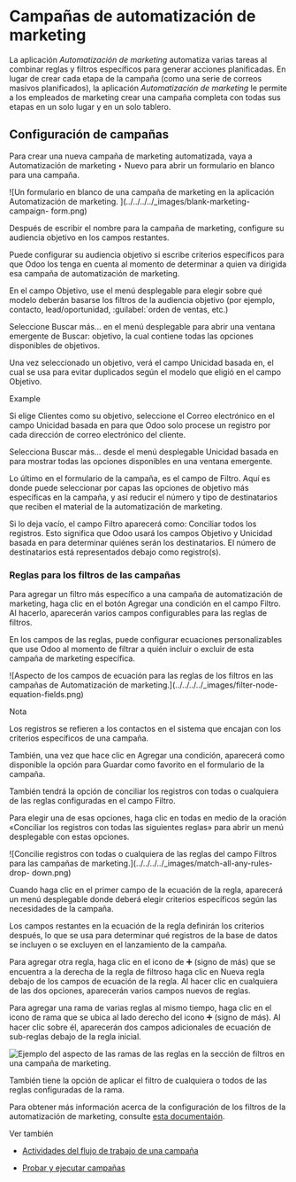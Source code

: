 # Campañas de automatización de marketing

La aplicación _Automatización de marketing_ automatiza varias tareas al
combinar reglas y filtros específicos para generar acciones planificadas. En
lugar de crear cada etapa de la campaña (como una serie de correos masivos
planificados), la aplicación _Automatización de marketing_ le permite a los
empleados de marketing crear una campaña completa con todas sus etapas en un
solo lugar y en un solo tablero.

## Configuración de campañas

Para crear una nueva campaña de marketing automatizada, vaya a Automatización
de marketing ‣ Nuevo para abrir un formulario en blanco para una campaña.

![Un formulario en blanco de una campaña de marketing en la aplicación
Automatización de marketing. ](../../../../_images/blank-marketing-campaign-
form.png)

Después de escribir el nombre para la campaña de marketing, configure su
audiencia objetivo en los campos restantes.

Puede configurar su audiencia objetivo si escribe criterios específicos para
que Odoo los tenga en cuenta al momento de determinar a quien va dirigida esa
campaña de automatización de marketing.

En el campo Objetivo, use el menú desplegable para elegir sobre qué modelo
deberán basarse los filtros de la audiencia objetivo (por ejemplo, contacto,
lead/oportunidad, :guilabel:`orden de ventas, etc.)

Seleccione Buscar más… en el menú desplegable para abrir una ventana emergente
de Buscar: objetivo, la cual contiene todas las opciones disponibles de
objetivos.

Una vez seleccionado un objetivo, verá el campo Unicidad basada en, el cual se
usa para evitar duplicados según el modelo que eligió en el campo Objetivo.

Example

Si elige Clientes como su objetivo, seleccione el Correo electrónico en el
campo Unicidad basada en para que Odoo solo procese un registro por cada
dirección de correo electrónico del cliente.

Selecciona Buscar más… desde el menú desplegable Unicidad basada en para
mostrar todas las opciones disponibles en una ventana emergente.

Lo último en el formulario de la campaña, es el campo de Filtro. Aquí es donde
puede seleccionar por capas las opciones de objetivo más específicas en la
campaña, y así reducir el número y tipo de destinatarios que reciben el
material de la automatización de marketing.

Si lo deja vacío, el campo Filtro aparecerá como: Conciliar todos los
registros. Esto significa que Odoo usará los campos Objetivo y Unicidad basada
en para determinar quiénes serán los destinatarios. El número de destinatarios
está representados debajo como registro(s).

### Reglas para los filtros de las campañas

Para agregar un filtro más específico a una campaña de automatización de
marketing, haga clic en el botón Agregar una condición en el campo Filtro. Al
hacerlo, aparecerán varios campos configurables para las reglas de filtros.

En los campos de las reglas, puede configurar ecuaciones personalizables que
use Odoo al momento de filtrar a quién incluir o excluir de esta campaña de
marketing específica.

![Aspecto de los campos de ecuación para las reglas de los filtros en las
campañas de Automatización de marketing.](../../../../_images/filter-node-
equation-fields.png)

Nota

Los registros se refieren a los contactos en el sistema que encajan con los
criterios específicos de una campaña.

También, una vez que hace clic en Agregar una condición, aparecerá como
disponible la opción para Guardar como favorito en el formulario de la
campaña.

También tendrá la opción de conciliar los registros con todas o cualquiera de
las reglas configuradas en el campo Filtro.

Para elegir una de esas opciones, haga clic en todas en medio de la oración
«Conciliar los registros con todas las siguientes reglas» para abrir un menú
desplegable con estas opciones.

![Concilie registros con todas o cualquiera de las reglas del campo Filtros
para las campañas de marketing.](../../../../_images/match-all-any-rules-drop-
down.png)

Cuando haga clic en el primer campo de la ecuación de la regla, aparecerá un
menú desplegable donde deberá elegir criterios específicos según las
necesidades de la campaña.

Los campos restantes en la ecuación de la regla definirán los criterios
después, lo que se usa para determinar qué registros de la base de datos se
incluyen o se excluyen en el lanzamiento de la campaña.

Para agregar otra regla, haga clic en el icono de ➕ (signo de más) que se
encuentra a la derecha de la regla de filtroso haga clic en Nueva regla debajo
de los campos de ecuación de la regla. Al hacer clic en cualquiera de las dos
opciones, aparecerán varios campos nuevos de reglas.

Para agregar una rama de varias reglas al mismo tiempo, haga clic en el icono
de rama que se ubica al lado derecho del icono ➕ (signo de más). Al hacer clic
sobre él, aparecerán dos campos adicionales de ecuación de sub-reglas debajo
de la regla inicial.

![Ejemplo del aspecto de las ramas de las reglas en la sección de filtros en
una campaña de marketing.](../../../../_images/rule-branch-filter-sample.png)

También tiene la opción de aplicar el filtro de cualquiera o todos de las
reglas configuradas de la rama.

Para obtener más información acerca de la configuración de los filtros de la
automatización de marketing, consulte [esta
documentaión](target_audience.html).

Ver también

  * [Actividades del flujo de trabajo de una campaña](workflow_activities.html)

  * [Probar y ejecutar campañas](testing_running.html)

